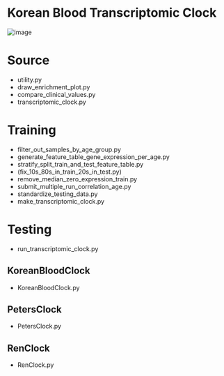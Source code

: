 # Korean Blood Transcriptomic Clock

![image](https://github.com/user-attachments/assets/1621a068-c7cb-4d9e-a898-6b73d3b16093)

# Source 
- utility.py
- draw_enrichment_plot.py
- compare_clinical_values.py
- transcriptomic_clock.py

# Training
- filter_out_samples_by_age_group.py
- generate_feature_table_gene_expression_per_age.py
- stratify_split_train_and_test_feature_table.py
- (fix_10s_80s_in_train_20s_in_test.py)
- remove_median_zero_expression_train.py
- submit_multiple_run_correlation_age.py
- standardize_testing_data.py
- make_transcriptomic_clock.py

# Testing
- run_transcriptomic_clock.py
## KoreanBloodClock
- KoreanBloodClock.py
## PetersClock
- PetersClock.py
## RenClock
- RenClock.py
